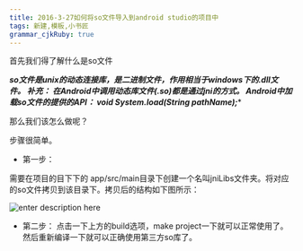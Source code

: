 ```yaml
---
title: 2016-3-27如何将so文件导入到android studio的项目中
tags: 新建,模板,小书匠
grammar_cjkRuby: true
---
```


首先我们得了解什么是so文件

****so文件是unix的动态连接库，是二进制文件，作用相当于windows下的.dll文件。
补充：
在Android中调用动态库文件(*.so)都是通过jni的方式。
Android中加载so文件的提供的API：
void System.load(String pathName);****


那么我们该怎么做呢？

步骤很简单。

- 第一步：

需要在项目的目下下的 app/src/main目录下创建一个名叫jniLibs文件夹。将对应的so文件拷贝到该目录下。拷贝后的结构如下图所示：


![enter description here][1]


  [1]: http://img.blog.csdn.net/20141222130003060
  
  
  
- 第二步：
点击一下上方的build选项，make project一下就可以正常使用了。
然后重新编译一下就可以正确使用第三方so库了。
